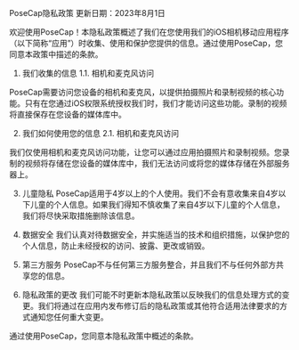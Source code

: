 PoseCap隐私政策
更新日期：2023年8月1日

欢迎使用PoseCap！本隐私政策概述了我们在您使用我们的iOS相机移动应用程序（以下简称“应用”）时收集、使用和保护您提供的信息。通过使用PoseCap，您同意本政策中描述的条款。

1. 我们收集的信息
1.1. 相机和麦克风访问

PoseCap需要访问您设备的相机和麦克风，以提供拍摄照片和录制视频的核心功能。只有在您通过iOS权限系统授权我们时，我们才能访问这些功能。录制的视频将直接保存在您设备的媒体库中。

2. 我们如何使用您的信息
2.1. 相机和麦克风访问

我们仅使用相机和麦克风访问功能，让您可以通过应用拍摄照片和录制视频。您录制的视频将存储在您设备的媒体库中，我们无法访问或将您的媒体存储在外部服务器上。

3. 儿童隐私
PoseCap适用于4岁以上的个人使用。我们不会有意收集来自4岁以下儿童的个人信息。如果我们得知不慎收集了来自4岁以下儿童的个人信息，我们将尽快采取措施删除该信息。

4. 数据安全
我们认真对待数据安全，并实施适当的技术和组织措施，以保护您的个人信息，防止未经授权的访问、披露、更改或销毁。

5. 第三方服务
PoseCap不与任何第三方服务整合，并且我们不与任何外部方共享您的信息。

6. 隐私政策的更改
我们可能不时更新本隐私政策以反映我们的信息处理方式的变更。我们将通过在应用内发布修订后的隐私政策或其他符合适用法律要求的方式通知您任何重大变更。

通过使用PoseCap，您同意本隐私政策中概述的条款。